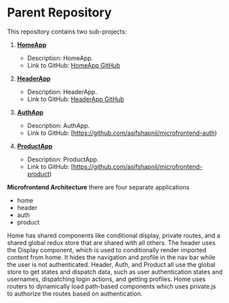 # Parent Repository

This repository contains two sub-projects:

1. **[HomeApp](https://github.com/asifshapnil/microfrontend-home)**
   - Description: HomeApp.
   - Link to GitHub: [HomeApp GitHub](https://github.com/asifshapnil/microfrontend-home)

2. **[HeaderApp](https://github.com/asifshapnil/microfrontend-header)**
   - Description: HeaderApp.
   - Link to GitHub: [HeaderApp GitHub](https://github.com/asifshapnil/microfrontend-header)
     
2. **[AuthApp]([https://github.com/asifshapnil/microfrontend-header](https://github.com/asifshapnil/microfrontend-auth))**
   - Description: AuthApp.
   - Link to GitHub: [https://github.com/asifshapnil/microfrontend-auth)

2. **[ProductApp](https://github.com/asifshapnil/microfrontend-product)**
   - Description: ProductApp.
   - Link to GitHub: [https://github.com/asifshapnil/microfrontend-product)

**Microfrontend Architecture**
there are four separate applications
- home
- header
- auth
- product

Home has shared components like conditional display, private routes, and a shared global redux store that are shared with all others.
The header uses the Display component, which is used to conditionally render imported content from home. It hides the navigation and profile in the nav bar while the user is not authenticated.
Header, Auth, and Product all use the global store to get states and dispatch data, such as user authentication states and usernames, dispatching login actions, and getting profiles.
Home uses routers to dynamically load path-based components which uses private.js to authorize the routes based on authentication.

